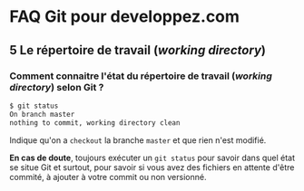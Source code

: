 # FAQ Git pour developpez.com

## 5 Le répertoire de travail (*working directory*)

### Comment connaitre l'état du répertoire de travail (*working directory*) selon Git ?

```bash
$ git status
On branch master
nothing to commit, working directory clean
```

Indique qu'on a `checkout` la branche `master` et que rien n'est modifié.

**En cas de doute**, toujours exécuter un `git status` pour savoir dans quel état se situe Git
et surtout, pour savoir si vous avez des fichiers en attente d'être commité, à ajouter à votre commit ou
non versionné.
